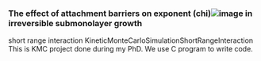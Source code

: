 ### The effect of attachment barriers on exponent (chi)![image](https://user-images.githubusercontent.com/42945839/150877423-c4d96742-e704-4238-a818-1827369b5e3d.png) in irreversible submonolayer growth

short range interaction KineticMonteCarloSimulationShortRangeInteraction
This is KMC project done during my PhD. We use C program to write code. 
